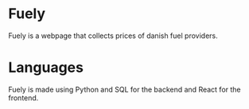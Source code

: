 # Fuely
Fuely is a webpage that collects prices of danish fuel providers. 

# Languages
Fuely is made using Python and SQL for the backend and React for the frontend.
